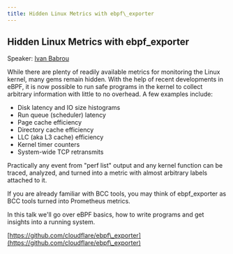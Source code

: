 ```yaml
---
title: Hidden Linux Metrics with ebpf\_exporter
---
```


## Hidden Linux Metrics with ebpf\_exporter

Speaker: [Ivan Babrou](/2018-munich/speakers/ivan-babrou/)

While there are plenty of readily available metrics for monitoring the Linux kernel, many gems remain hidden. With the help of recent developments in eBPF, it is now possible to run safe programs in the kernel to collect arbitrary information with little to no overhead. A few examples include:

* Disk latency and IO size histograms
* Run queue (scheduler) latency
* Page cache efficiency
* Directory cache efficiency
* LLC (aka L3 cache) efficiency
* Kernel timer counters
* System-wide TCP retransmits

Practically any event from "perf list" output and any kernel function can be traced, analyzed, and turned into a metric with almost arbitrary labels attached to it.

If you are already familiar with BCC tools, you may think of ebpf\_exporter as BCC tools turned into Prometheus metrics.

In this talk we'll go over eBPF basics, how to write programs and get insights into a running system.

[https://github.com/cloudflare/ebpf\_exporter](https://github.com/cloudflare/ebpf\_exporter)
